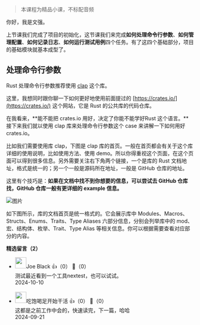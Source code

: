 > 本课程为精品小课，不标配音频

你好，我是文强。

上节课我们完成了项目的初始化，这节课我们来完成**如何处理命令行参数**、**如何管理配置**、**如何记录日志**、**如何运行测试用例**四个任务。有了这四个基础部分，项目的基础模块就基本成型了。

## 处理命令行参数

Rust 处理命令行参数推荐使用 [clap](https://crates.io/crates/clap) 这个库。

这里，我想同时跟你聊一下如何更好地使用前面提过的 [https://crates.io/](https://crates.io/) 这个网站，它是 Rust 的公共库的代码仓库。

在我看来，**能不能把 crates.io 用好，决定了你能不能学好Rust 这个语言。**接下来我们就以使用 clap 库来处理命令行参数这个 case 来讲解一下如何用好 crates.io。

比如我们需要使用库 clap，下图是 clap 库的首页。一般在首页都会有关于这个库详细的使用说明，比如使用方法、使用 demo。所以你得重视这个页面，在这个页面可以得到很多信息。另外需要关注右下角两个链接，一个是库的 Rust 文档地址，格式是统一的；另一个一般是源码所在地址，一般是 GitHub 仓库的地址。

这里有个技巧是：**如果在文档中找不到你想要的信息，可以尝试去 GitHub 仓库找，GitHub 仓库一般有更详细的 example 信息。**

![图片](https://static001.geekbang.org/resource/image/4a/01/4a71ea212312603eb08e2e6yy0628e01.png?wh=1920x1854)

如下图所示，库的文档首页是统一格式的。它会展示库中 Modules、Macros、Structs、Enums、Traits、Type Aliases 六部分信息，分别会列举库中的 mod、宏、结构体、枚举、Trait、Type Alias 等相关信息。你可以根据需要查看对应部分的内容。
<div><strong>精选留言（2）</strong></div><ul>
<li><img src="https://static001.geekbang.org/account/avatar/00/10/0f/70/cdef7a3d.jpg" width="30px"><span>Joe Black</span> 👍（0） 💬（0）<div>测试最近看到一个工具nextest，也可以试试。</div>2024-10-10</li><br/><li><img src="https://static001.geekbang.org/account/avatar/00/37/a9/9b/b114d348.jpg" width="30px"><span>吃饱喝足开始干活</span> 👍（0） 💬（0）<div>这都是之前工作中会的，快速读完，下一篇，哈哈</div>2024-09-21</li><br/>
</ul>